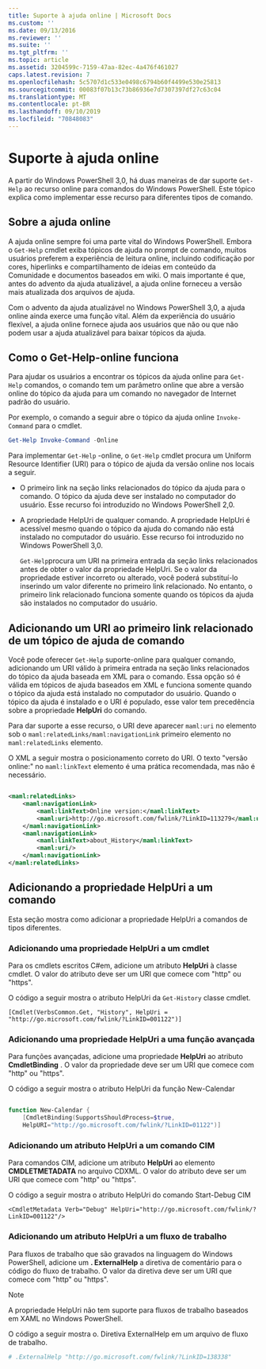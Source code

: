 ```yaml
---
title: Suporte à ajuda online | Microsoft Docs
ms.custom: ''
ms.date: 09/13/2016
ms.reviewer: ''
ms.suite: ''
ms.tgt_pltfrm: ''
ms.topic: article
ms.assetid: 3204599c-7159-47aa-82ec-4a476f461027
caps.latest.revision: 7
ms.openlocfilehash: 5c5707d1c533e0498c6794b60f4499e530e25813
ms.sourcegitcommit: 00083f07b13c73b86936e7d7307397df27c63c04
ms.translationtype: MT
ms.contentlocale: pt-BR
ms.lasthandoff: 09/10/2019
ms.locfileid: "70848083"
---
```

# <a name="supporting-online-help"></a>Suporte à ajuda online

A partir do Windows PowerShell 3,0, há duas maneiras de dar suporte `Get-Help` ao recurso online para comandos do Windows PowerShell. Este tópico explica como implementar esse recurso para diferentes tipos de comando.

## <a name="about-online-help"></a>Sobre a ajuda online

A ajuda online sempre foi uma parte vital do Windows PowerShell. Embora o `Get-Help` cmdlet exiba tópicos de ajuda no prompt de comando, muitos usuários preferem a experiência de leitura online, incluindo codificação por cores, hiperlinks e compartilhamento de ideias em conteúdo da Comunidade e documentos baseados em wiki. O mais importante é que, antes do advento da ajuda atualizável, a ajuda online forneceu a versão mais atualizada dos arquivos de ajuda.

Com o advento da ajuda atualizável no Windows PowerShell 3,0, a ajuda online ainda exerce uma função vital. Além da experiência do usuário flexível, a ajuda online fornece ajuda aos usuários que não ou que não podem usar a ajuda atualizável para baixar tópicos da ajuda.

## <a name="how-get-help--online-works"></a>Como o Get-Help-online funciona

Para ajudar os usuários a encontrar os tópicos da ajuda online para `Get-Help` comandos, o comando tem um parâmetro online que abre a versão online do tópico da ajuda para um comando no navegador de Internet padrão do usuário.

Por exemplo, o comando a seguir abre o tópico da ajuda online `Invoke-Command` para o cmdlet.

```powershell
Get-Help Invoke-Command -Online
```

Para implementar `Get-Help` -online, o `Get-Help` cmdlet procura um Uniform Resource Identifier (URI) para o tópico de ajuda da versão online nos locais a seguir.

- O primeiro link na seção links relacionados do tópico da ajuda para o comando. O tópico da ajuda deve ser instalado no computador do usuário. Esse recurso foi introduzido no Windows PowerShell 2,0.

- A propriedade HelpUri de qualquer comando. A propriedade HelpUri é acessível mesmo quando o tópico da ajuda do comando não está instalado no computador do usuário. Esse recurso foi introduzido no Windows PowerShell 3,0.

  `Get-Help`procura um URI na primeira entrada da seção links relacionados antes de obter o valor da propriedade HelpUri. Se o valor da propriedade estiver incorreto ou alterado, você poderá substituí-lo inserindo um valor diferente no primeiro link relacionado. No entanto, o primeiro link relacionado funciona somente quando os tópicos da ajuda são instalados no computador do usuário.

## <a name="adding-a-uri-to-the-first-related-link-of-a-command-help-topic"></a>Adicionando um URI ao primeiro link relacionado de um tópico de ajuda de comando

Você pode oferecer `Get-Help` suporte-online para qualquer comando, adicionando um URI válido à primeira entrada na seção links relacionados do tópico da ajuda baseada em XML para o comando. Essa opção só é válida em tópicos de ajuda baseados em XML e funciona somente quando o tópico da ajuda está instalado no computador do usuário. Quando o tópico da ajuda é instalado e o URI é populado, esse valor tem precedência sobre a propriedade **HelpUri** do comando.

Para dar suporte a esse recurso, o URI deve aparecer `maml:uri` no elemento sob o `maml:relatedLinks/maml:navigationLink` primeiro elemento no `maml:relatedLinks` elemento.

O XML a seguir mostra o posicionamento correto do URI. O texto "versão online:" no `maml:linkText` elemento é uma prática recomendada, mas não é necessário.

```xml

<maml:relatedLinks>
    <maml:navigationLink>
        <maml:linkText>Online version:</maml:linkText>
        <maml:uri>http://go.microsoft.com/fwlink/?LinkID=113279</maml:uri>
    </maml:navigationLink>
    <maml:navigationLink>
        <maml:linkText>about_History</maml:linkText>
        <maml:uri/>
    </maml:navigationLink>
</maml:relatedLinks>
```

## <a name="adding-the-helpuri-property-to-a-command"></a>Adicionando a propriedade HelpUri a um comando

Esta seção mostra como adicionar a propriedade HelpUri a comandos de tipos diferentes.

### <a name="adding-a-helpuri-property-to-a-cmdlet"></a>Adicionando uma propriedade HelpUri a um cmdlet

Para os cmdlets escritos C#em, adicione um atributo **HelpUri** à classe cmdlet. O valor do atributo deve ser um URI que comece com "http" ou "https".

O código a seguir mostra o atributo HelpUri da `Get-History` classe cmdlet.

```
[Cmdlet(VerbsCommon.Get, "History", HelpUri = "http://go.microsoft.com/fwlink/?LinkID=001122")]
```

### <a name="adding-a-helpuri-property-to-an-advanced-function"></a>Adicionando uma propriedade HelpUri a uma função avançada

Para funções avançadas, adicione uma propriedade **HelpUri** ao atributo **CmdletBinding** . O valor da propriedade deve ser um URI que comece com "http" ou "https".

O código a seguir mostra o atributo HelpUri da função New-Calendar

```powershell

function New-Calendar {
    [CmdletBinding(SupportsShouldProcess=$true,
    HelpURI="http://go.microsoft.com/fwlink/?LinkID=01122")]
```

### <a name="adding-a-helpuri-attribute-to-a-cim-command"></a>Adicionando um atributo HelpUri a um comando CIM

Para comandos CIM, adicione um atributo **HelpUri** ao elemento **CMDLETMETADATA** no arquivo CDXML. O valor do atributo deve ser um URI que comece com "http" ou "https".

O código a seguir mostra o atributo HelpUri do comando Start-Debug CIM

```
<CmdletMetadata Verb="Debug" HelpUri="http://go.microsoft.com/fwlink/?LinkID=001122"/>
```

### <a name="adding-a-helpuri-attribute-to-a-workflow"></a>Adicionando um atributo HelpUri a um fluxo de trabalho

Para fluxos de trabalho que são gravados na linguagem do Windows PowerShell, adicione um **. ExternalHelp** a diretiva de comentário para o código do fluxo de trabalho. O valor da diretiva deve ser um URI que comece com "http" ou "https".

> [!NOTE]
> A propriedade HelpUri não tem suporte para fluxos de trabalho baseados em XAML no Windows PowerShell.

O código a seguir mostra o. Diretiva ExternalHelp em um arquivo de fluxo de trabalho.

```powershell
# .ExternalHelp "http://go.microsoft.com/fwlink/?LinkID=138338"
```